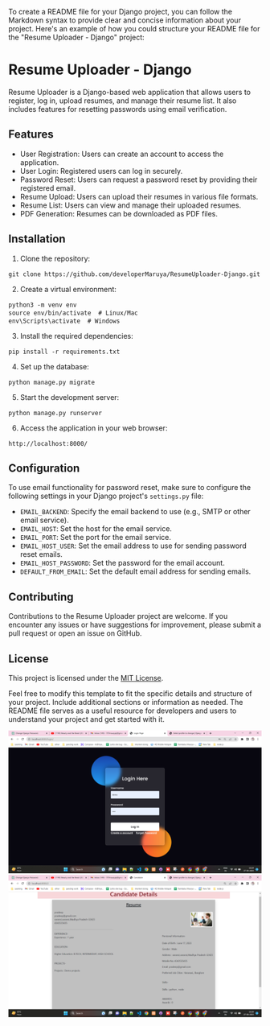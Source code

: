 To create a README file for your Django project, you can follow the Markdown syntax to provide clear and concise information about your project. Here's an example of how you could structure your README file for the "Resume Uploader - Django" project:

# Resume Uploader - Django

Resume Uploader is a Django-based web application that allows users to register, log in, upload resumes, and manage their resume list. It also includes features for resetting passwords using email verification.

## Features

- User Registration: Users can create an account to access the application.
- User Login: Registered users can log in securely.
- Password Reset: Users can request a password reset by providing their registered email.
- Resume Upload: Users can upload their resumes in various file formats.
- Resume List: Users can view and manage their uploaded resumes.
- PDF Generation: Resumes can be downloaded as PDF files.

## Installation

1. Clone the repository:

```
git clone https://github.com/developerMaruya/ResumeUploader-Django.git
```

2. Create a virtual environment:

```
python3 -m venv env
source env/bin/activate  # Linux/Mac
env\Scripts\activate  # Windows
```

3. Install the required dependencies:

```
pip install -r requirements.txt
```

4. Set up the database:

```
python manage.py migrate
```

5. Start the development server:

```
python manage.py runserver
```

6. Access the application in your web browser:

```
http://localhost:8000/
```

## Configuration

To use email functionality for password reset, make sure to configure the following settings in your Django project's `settings.py` file:

- `EMAIL_BACKEND`: Specify the email backend to use (e.g., SMTP or other email service).
- `EMAIL_HOST`: Set the host for the email service.
- `EMAIL_PORT`: Set the port for the email service.
- `EMAIL_HOST_USER`: Set the email address to use for sending password reset emails.
- `EMAIL_HOST_PASSWORD`: Set the password for the email account.
- `DEFAULT_FROM_EMAIL`: Set the default email address for sending emails.

## Contributing

Contributions to the Resume Uploader project are welcome. If you encounter any issues or have suggestions for improvement, please submit a pull request or open an issue on GitHub.

## License

This project is licensed under the [MIT License](LICENSE).

Feel free to modify this template to fit the specific details and structure of your project. Include additional sections or information as needed. The README file serves as a useful resource for developers and users to understand your project and get started with it.


![Alt Text](a.png)
![Alt Text](b.png)